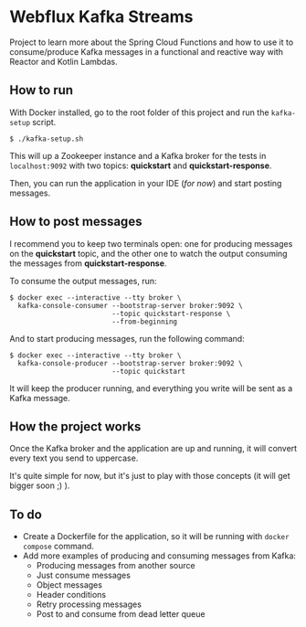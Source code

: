 # Webflux Kafka Streams

Project to learn more about the Spring Cloud Functions and how to use it
to consume/produce Kafka messages in a functional and reactive way with Reactor and Kotlin Lambdas.

## How to run

With Docker installed, go to the root folder of this project and run the `kafka-setup` script.

```
$ ./kafka-setup.sh
```

This will up a Zookeeper instance and a Kafka broker for the tests in `localhost:9092` with two topics:
**quickstart** and **quickstart-response**.

Then, you can run the application in your IDE (_for now_) and start posting messages.

## How to post messages

I recommend you to keep two terminals open: one for producing messages on the **quickstart** topic,
and the other one to watch the output consuming the messages from **quickstart-response**.

To consume the output messages, run:

```
$ docker exec --interactive --tty broker \
  kafka-console-consumer --bootstrap-server broker:9092 \
                         --topic quickstart-response \
                         --from-beginning
```

And to start producing messages, run the following command:

```
$ docker exec --interactive --tty broker \
  kafka-console-producer --bootstrap-server broker:9092 \
                         --topic quickstart
```

It will keep the producer running, and everything you write will be sent as a Kafka message.

## How the project works

Once the Kafka broker and the application are up and running, it will convert every text you send to uppercase.

It's quite simple for now, but it's just to play with those concepts (it will get bigger soon ;) ).

## To do

- Create a Dockerfile for the application, so it will be running with `docker compose` command.
- Add more examples of producing and consuming messages from Kafka:
  - Producing messages from another source
  - Just consume messages
  - Object messages
  - Header conditions
  - Retry processing messages
  - Post to and consume from dead letter queue 
